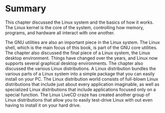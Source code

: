 # Summary
This chapter discussed the Linux system and the basics of how it works. The Linux kernel is the core of the system, controlling how memory, programs, and hardware all interact with one another. 

The GNU utilities are also an important piece in the Linux system. The
Linux shell, which is the main focus of this book, is part of the GNU core utilities. 
The chapter also discussed the final piece of a Linux system, the Linux desktop environment. Things have changed over the years, and Linux now supports several graphical desktop environments.
The chapter also discussed the various Linux distributions. A Linux distribution bundles the various parts of a Linux system into a simple package that you can easily install on your PC. The Linux distribution world consists of full-blown Linux distributions that include just about every application imaginable, as well as specialized Linux distributions that include applications focused only on a special function. The Linux LiveCD craze has
created another group of Linux distributions that allow you to easily test-drive Linux with out even having to install it on your hard drive.
